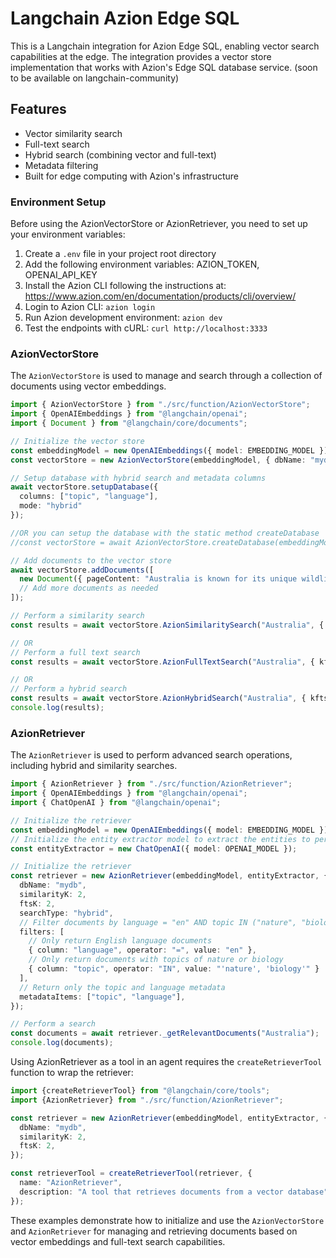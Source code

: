 # Langchain Azion Edge SQL

This is a Langchain integration for Azion Edge SQL, enabling vector search capabilities at the edge. The integration provides a vector store implementation that works with Azion's Edge SQL database service. (soon to be available on langchain-community)

## Features

- Vector similarity search
- Full-text search 
- Hybrid search (combining vector and full-text)
- Metadata filtering
- Built for edge computing with Azion's infrastructure


### Environment Setup

Before using the AzionVectorStore or AzionRetriever, you need to set up your environment variables:

1. Create a `.env` file in your project root directory
2. Add the following environment variables: AZION_TOKEN, OPENAI_API_KEY
3. Install the Azion CLI following the instructions at: https://www.azion.com/en/documentation/products/cli/overview/
4. Login to Azion CLI: `azion login`
5. Run Azion development environment: `azion dev`
6. Test the endpoints with cURL: `curl http://localhost:3333`

### AzionVectorStore
The `AzionVectorStore` is used to manage and search through a collection of documents using vector embeddings.

```typescript
import { AzionVectorStore } from "./src/function/AzionVectorStore";
import { OpenAIEmbeddings } from "@langchain/openai";
import { Document } from "@langchain/core/documents";

// Initialize the vector store
const embeddingModel = new OpenAIEmbeddings({ model: EMBEDDING_MODEL });
const vectorStore = new AzionVectorStore(embeddingModel, { dbName: "mydb", tableName: "documents" });

// Setup database with hybrid search and metadata columns
await vectorStore.setupDatabase({
  columns: ["topic", "language"],
  mode: "hybrid"
});

//OR you can setup the database with the static method createDatabase
//const vectorStore = await AzionVectorStore.createDatabase(embeddingModel,{dbName:"mydb", tableName:"documents"}, {columns: ["topic", "language"], mode: "hybrid"});

// Add documents to the vector store
await vectorStore.addDocuments([
  new Document({ pageContent: "Australia is known for its unique wildlife", metadata: { topic: "nature", language: "en" } }),
  // Add more documents as needed
]);

// Perform a similarity search
const results = await vectorStore.AzionSimilaritySearch("Australia", { kvector: 1, metadataItems: ["topic"] });

// OR
// Perform a full text search
const results = await vectorStore.AzionFullTextSearch("Australia", { kfts: 1, metadataItems: ["topic"] });

// OR
// Perform a hybrid search
const results = await vectorStore.AzionHybridSearch("Australia", { kfts: 1, kvector: 1, metadataItems: ["topic"] });
console.log(results);
```

### AzionRetriever

The `AzionRetriever` is used to perform advanced search operations, including hybrid and similarity searches.

```typescript
import { AzionRetriever } from "./src/function/AzionRetriever";
import { OpenAIEmbeddings } from "@langchain/openai";
import { ChatOpenAI } from "@langchain/openai";

// Initialize the retriever
const embeddingModel = new OpenAIEmbeddings({ model: EMBEDDING_MODEL });
// Initialize the entity extractor model to extract the entities to perform Full Text Search operations
const entityExtractor = new ChatOpenAI({ model: OPENAI_MODEL });

// Initialize the retriever
const retriever = new AzionRetriever(embeddingModel, entityExtractor, {
  dbName: "mydb",
  similarityK: 2,
  ftsK: 2,
  searchType: "hybrid",
  // Filter documents by language = "en" AND topic IN ("nature", "biology")
  filters: [
    // Only return English language documents
    { column: "language", operator: "=", value: "en" },
    // Only return documents with topics of nature or biology
    { column: "topic", operator: "IN", value: "'nature', 'biology'" }
  ],
  // Return only the topic and language metadata
  metadataItems: ["topic", "language"],
});

// Perform a search
const documents = await retriever._getRelevantDocuments("Australia");
console.log(documents);
```

Using AzionRetriever as a tool in an agent requires the `createRetrieverTool` function to wrap the retriever:

```typescript
import {createRetrieverTool} from "@langchain/core/tools";
import {AzionRetriever} from "./src/function/AzionRetriever";

const retriever = new AzionRetriever(embeddingModel, entityExtractor, {
  dbName: "mydb",
  similarityK: 2,
  ftsK: 2,
});

const retrieverTool = createRetrieverTool(retriever, {
  name: "AzionRetriever",
  description: "A tool that retrieves documents from a vector database"
});

```

These examples demonstrate how to initialize and use the `AzionVectorStore` and `AzionRetriever` for managing and retrieving documents based on vector embeddings and full-text search capabilities.
